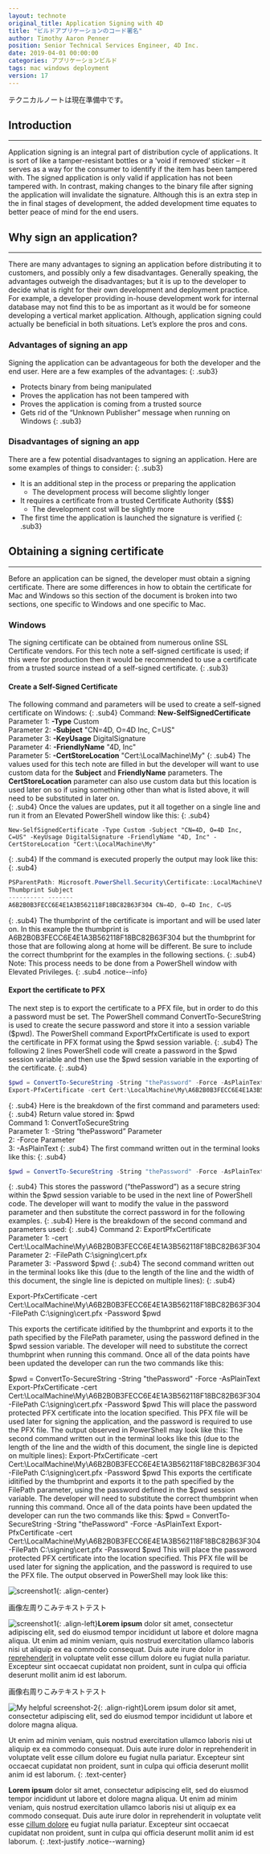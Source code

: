 ```yaml
---
layout: technote
original_title: Application Signing with 4D
title: "ビルドアプリケーションのコード署名"
author: Timothy Aaron Penner
position: Senior Technical Services Engineer, 4D Inc.
date: 2019-04-01 00:00:00
categories: アプリケーションビルド
tags: mac windows deployment
version: 17
---
```


テクニカルノートは現在準備中です。
<!--more-->

## Introduction
---
Application signing is an integral part of distribution cycle of applications. It is sort of like a tamper-resistant bottles or a ‘void if removed’ sticker – it serves as a way for the consumer to identify if the item has been tampered with. The signed application is only valid if application has not been tampered with. In contrast, making changes to the binary file after signing the application will invalidate the signature. Although this is an extra step in the in final stages of development, the added development time equates to better peace of mind for the end users.

## Why sign an application?
---
There are many advantages to signing an application before distributing it to customers, and possibly only a few disadvantages. Generally speaking, the advantages outweigh the disadvantages; but it is up to the developer to decide what is right for their own development and deployment practice. For example, a developer providing in-house development work for internal database may not find this to be as important as it would be for someone developing a vertical market application. Although, application signing could actually be beneficial in both situations. Let’s explore the pros and cons.

### Advantages of signing an app
Signing the application can be advantageous for both the developer and the end user. Here are a few examples of the advantages:
{: .sub3}
- Protects binary from being manipulated
- Proves the application has not been tampered with
- Proves the application is coming from a trusted source
- Gets rid of the “Unknown Publisher” message when running on Windows
{: .sub3}

### Disadvantages of signing an app
There are a few potential disadvantages to signing an application. Here are some examples of things to consider:
{: .sub3}
- It is an additional step in the process or preparing the application
  - The development process will become slightly longer
- It requires a certificate from a trusted Certificate Authority ($$$)
  - The development cost will be slightly more
- The first time the application is launched the signature is verified
{: .sub3}

## Obtaining a signing certificate
---
Before an application can be signed, the developer must obtain a signing certificate. There are some differences in how to obtain the certificate for Mac and Windows so this section of the document is broken into two sections, one specific to Windows and one specific to Mac.

### Windows
The signing certificate can be obtained from numerous online SSL Certificate vendors. For this tech note a self-signed certificate is used; if this were for production then it would be recommended to use a certificate from a trusted source instead of a self-signed certificate.
{: .sub3}
#### Create a Self-Signed Certificate
The following command and parameters will be used to create a self-signed certificate on Windows:
{: .sub4}
Command: **New-SelfSignedCertificate**  
Parameter 1: **-Type** Custom  
Parameter 2: **-Subject** "CN=4D, O=4D Inc, C=US"  
Parameter 3: **-KeyUsage** DigitalSignature  
Parameter 4: **-FriendlyName** "4D, Inc"  
Parameter 5: **-CertStoreLocation** "Cert:\LocalMachine\My"
{: .sub4}
The values used for this tech note are filled in but the developer will want to use custom data for the **Subject** and **FriendlyName** parameters. The **CertStoreLocation** parameter can also use custom data but this location is used later on so if using something other than what is listed above, it will need to be substituted in later on.  
{: .sub4}
Once the values are updates, put it all together on a single line and run it from an Elevated PowerShell window like this:
{: .sub4}
```
New-SelfSignedCertificate -Type Custom -Subject "CN=4D, O=4D Inc, C=US" -KeyUsage DigitalSignature -FriendlyName "4D, Inc" -CertStoreLocation "Cert:\LocalMachine\My"
```
{: .sub4}
If the command is executed properly the output may look like this:
{: .sub4}
```powershell
PSParentPath: Microsoft.PowerShell.Security\Certificate::LocalMachine\My
Thumbprint Subject
---------- -------
A6B2B0B3FECC6E4E1A3B562118F18BC82B63F304 CN=4D, O=4D Inc, C=US
```
{: .sub4}
The thumbprint of the certificate is important and will be used later on. In this example the thumbprint is A6B2B0B3FECC6E4E1A3B562118F18BC82B63F304 but the thumbprint for those that are following along at home will be different. Be sure to include the correct thumbprint for the examples in the following sections.
{: .sub4}
Note: This process needs to be done from a PowerShell window with Elevated Privileges.
{: .sub4 .notice--info}
#### Export the certificate to PFX
The next step is to export the certificate to a PFX file, but in order to do this a password must be set. The PowerShell command ConvertTo-SecureString is used to create the secure password and store it into a session variable ($pwd). The PowerShell command ExportPfxCertificate is used to export the certificate in PFX format using the $pwd session variable.
{: .sub4}
The following 2 lines PowerShell code will create a password in the $pwd session variable and then use the $pwd session variable in the exporting of the certificate.
{: .sub4}
```powershell
$pwd = ConvertTo-SecureString -String "thePassword" -Force -AsPlainText
Export-PfxCertificate -cert Cert:\LocalMachine\My\A6B2B0B3FECC6E4E1A3B562118F18BC82B63F304 -FilePath C:\signing\cert.pfx -Password $pwd
```
{: .sub4}
Here is the breakdown of the first command and parameters used:
{: .sub4}
Return value stored in: $pwd  
Command 1: ConvertToSecureString  
Parameter 1: -String “thePassword” Parameter  
2: -Force Parameter  
3: -AsPlainText
{: .sub4}
The first command written out in the terminal looks like this:
{: .sub4}
```powershell
$pwd = ConvertTo-SecureString -String "thePassword" -Force -AsPlainText
```
{: .sub4}
This stores the password (“thePassword”) as a secure string within the $pwd session variable to be used in the next line of PowerShell code. The developer will want to modify the value in the password parameter and then substitute the correct password in for the following examples.
{: .sub4}
Here is the breakdown of the second command and parameters used:
{: .sub4}
Command 2: ExportPfxCertificate  
Parameter 1: -cert Cert:\LocalMachine\My\A6B2B0B3FECC6E4E1A3B562118F18BC82B63F304  
Parameter 2: -FilePath C:\signing\cert.pfx  
Parameter 3: -Password $pwd
{: .sub4}
The second command written out in the terminal looks like this (due to the length of the line and the width of this document, the single line is depicted on multiple lines):
{: .sub4}

Export-PfxCertificate -cert Cert:\LocalMachine\My\A6B2B0B3FECC6E4E1A3B562118F18BC82B63F304 -FilePath C:\signing\cert.pfx -Password $pwd

This exports the certificate iditified by the thumbprint and exports it to the path specified by the FilePath parameter, using the password defined in the $pwd session variable. The developer will need to substitute the correct thumbprint when running this command.
Once all of the data points have been updated the developer can run the two commands like this:

$pwd = ConvertTo-SecureString -String "thePassword" -Force -AsPlainText
Export-PfxCertificate -cert Cert:\LocalMachine\My\A6B2B0B3FECC6E4E1A3B562118F18BC82B63F304 -FilePath C:\signing\cert.pfx -Password $pwd
This will place the password protected PFX certificate into the location specified. This PFX file will be used later for signing the application, and the password is required to use the PFX file.
The output observed in PowerShell may look like this:
The second command written out in the terminal looks like this (due to the length of the line and the width of this document, the single line is depicted on multiple lines):
Export-PfxCertificate -cert Cert:\LocalMachine\My\A6B2B0B3FECC6E4E1A3B562118F18BC82B63F304 -FilePath C:\signing\cert.pfx -Password $pwd
This exports the certificate iditified by the thumbprint and exports it to the path specified by the FilePath parameter, using the password defined in the $pwd session variable. The developer will need to substitute the correct thumbprint when running this command.
Once all of the data points have been updated the developer can run the two commands like this:
$pwd = ConvertTo-SecureString -String "thePassword" -Force -AsPlainText
Export-PfxCertificate -cert Cert:\LocalMachine\My\A6B2B0B3FECC6E4E1A3B562118F18BC82B63F304 -FilePath C:\signing\cert.pfx -Password $pwd
This will place the password protected PFX certificate into the location specified. This PFX file will be used later for signing the application, and the password is required to use the PFX file.
The output observed in PowerShell may look like this:



![screenshot1](/images/AppSign-1.png){: .align-center}

画像左周りこみテキストテスト

![screenshot1](/images/AppSign-1.png){: .align-left}**Lorem ipsum** dolor sit amet, consectetur adipiscing elit, sed do eiusmod tempor incididunt ut labore et dolore magna aliqua. Ut enim ad minim veniam, quis nostrud exercitation ullamco laboris nisi ut aliquip ex ea commodo consequat. Duis aute irure dolor in [reprehenderit](#) in voluptate velit esse cillum dolore eu fugiat nulla pariatur. Excepteur sint occaecat cupidatat non proident, sunt in culpa qui officia deserunt mollit anim id est laborum.

画像右周りこみテキストテスト

![My helpful screenshot-2](/images/AppSign-2.png){: .align-right}Lorem ipsum dolor sit amet, consectetur adipiscing elit, sed do eiusmod tempor incididunt ut labore et dolore magna aliqua. 

Ut enim ad minim veniam, quis nostrud exercitation ullamco laboris nisi ut aliquip ex ea commodo consequat. Duis aute irure dolor in reprehenderit in voluptate velit esse cillum dolore eu fugiat nulla pariatur. Excepteur sint occaecat cupidatat non proident, sunt in culpa qui officia deserunt mollit anim id est laborum.
{: .text-center}

**Lorem ipsum** dolor sit amet, consectetur adipiscing elit, sed do eiusmod tempor incididunt ut labore et dolore magna aliqua. Ut enim ad minim veniam, quis nostrud exercitation ullamco laboris nisi ut aliquip ex ea commodo consequat. Duis aute irure dolor in reprehenderit in voluptate velit esse [cillum dolore](#) eu fugiat nulla pariatur. Excepteur sint occaecat cupidatat non proident, sunt in culpa qui officia deserunt mollit anim id est laborum.
{: .text-justify .notice--warning}

